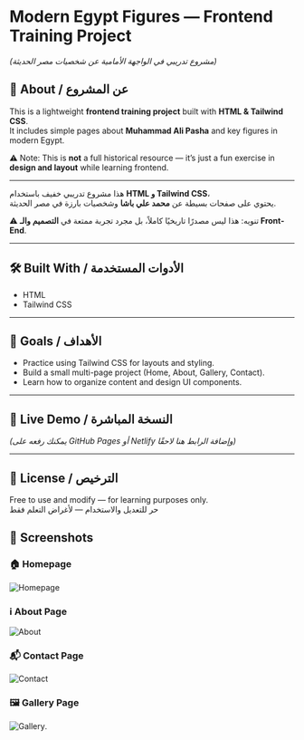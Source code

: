 # Modern Egypt Figures — Frontend Training Project  
*(مشروع تدريبي في الواجهة الأمامية عن شخصيات مصر الحديثة)*

## 📖 About / عن المشروع
This is a lightweight **frontend training project** built with **HTML & Tailwind CSS**.  
It includes simple pages about **Muhammad Ali Pasha** and key figures in modern Egypt.  

⚠️ Note: This is **not** a full historical resource — it’s just a fun exercise in **design and layout** while learning frontend.

---

هذا مشروع تدريبي خفيف باستخدام **HTML و Tailwind CSS**،  
يحتوي على صفحات بسيطة عن **محمد علي باشا** وشخصيات بارزة في مصر الحديثة.  

⚠️ تنويه: هذا ليس مصدرًا تاريخيًا كاملاً، بل مجرد تجربة ممتعة في **التصميم والـ Front-End**.

---

## 🛠️ Built With / الأدوات المستخدمة
- HTML  
- Tailwind CSS  

---

## 🎯 Goals / الأهداف
- Practice using Tailwind CSS for layouts and styling.  
- Build a small multi-page project (Home, About, Gallery, Contact).  
- Learn how to organize content and design UI components.  

---

## 🚀 Live Demo / النسخة المباشرة
*(يمكنك رفعه على GitHub Pages أو Netlify وإضافة الرابط هنا لاحقًا)*

---

## 📜 License / الترخيص
Free to use and modify — for learning purposes only.  
حر للتعديل والاستخدام — لأغراض التعلم فقط




## 📸 Screenshots

### 🏠 Homepage
![Homepage](./screenshots/screen1.png)

### ℹ️ About Page
![About](./screenshots/screen2.png)

### 📬 Contact Page
![Contact](./screenshots/screen3.png)

### 🖼️ Gallery Page
![Gallery](./screenshots/screen4.png).
